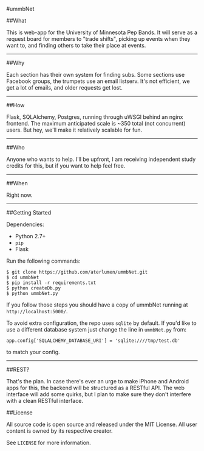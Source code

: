 #ummbNet


##What

This is web-app for the University of Minnesota Pep Bands. It will serve as a request board for members to "trade shifts", picking up events when they want to, and finding others to take their place at events.

----
##Why

Each section has their own system for finding subs. Some sections use Facebook groups, the trumpets use an email listserv. It's not efficient, we get a lot of emails, and older requests get lost.

----
##How

Flask, SQLAlchemy, Postgres, running through uWSGI behind an nginx frontend. The maximum anticipated scale is ~350 total (not concurrent) users. But hey, we'll make it relatively scalable for fun.

----
##Who

Anyone who wants to help. I'll be upfront, I am receiving independent study credits for this, but if you want to help feel free.

----
##When

Right now.

----
##Getting Started

Dependencies:

+ Python 2.7+
+ `pip`
+ Flask

Run the following commands:

    $ git clone https://github.com/aterlumen/ummbNet.git
    $ cd ummbNet
    $ pip install -r requirements.txt
    $ python createDb.py
    $ python ummbNet.py
    
If you follow those steps you should have a copy of ummbNet running at `http://localhost:5000/`. 

To avoid extra configuration, the repo uses `sqlite` by default. If you'd like to use a different database system just change the line in `ummbNet.py` from:

`app.config['SQLALCHEMY_DATABASE_URI'] = 'sqlite:////tmp/test.db'`

to match your config.

----
##REST?

That's the plan. In case there's ever an urge to make iPhone and Android apps for this, the backend will be structured as a RESTful API. The web interface will add some quirks, but I plan to make sure they don't interfere with a clean RESTful interface.

##License

All source code is open source and released under the MIT License. All user content is owned by its respective creator.

See `LICENSE` for more information.